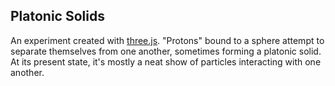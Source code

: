 Platonic Solids
-------------------------
An experiment created with [three.js](http://mrdoob.github.io/three.js/). 
"Protons" bound to a sphere attempt to separate themselves from one another, sometimes forming a platonic solid. At its present state, it's mostly a neat show of particles interacting with one another.